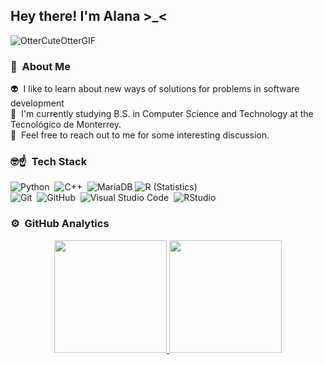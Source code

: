 <h2>Hey there! I'm Alana >_< </h2>
  
![OtterCuteOtterGIF](https://github.com/user-attachments/assets/267d0699-8add-44eb-8038-6c417a816baa)


### 🦦 &nbsp;About Me

👽 &nbsp;I like to learn about new ways of solutions for problems in software development\
👾 &nbsp;I'm currently studying B.S. in Computer Science and Technology at the Tecnológico de Monterrey.\
💬 &nbsp;Feel free to reach out to me for some interesting discussion.




### 🤓☝️ &nbsp;Tech Stack

![Python](https://img.shields.io/badge/-Python-05122A?style=flat&logo=python)&nbsp;
![C++](https://img.shields.io/badge/-C++-05122A?style=flat&logo=C%2B%2B&logoColor=00599C)&nbsp;
![MariaDB](https://img.shields.io/badge/-MariaDB-05122A?style=flat&logo=mariadb)
![R (Statistics)](https://img.shields.io/badge/-R-05122A?style=flat&logo=R&logoColor=276DC3)\
![Git](https://img.shields.io/badge/-Git-05122A?style=flat&logo=git)&nbsp;
![GitHub](https://img.shields.io/badge/-GitHub-05122A?style=flat&logo=github)&nbsp;
![Visual Studio Code](https://img.shields.io/badge/-Visual%20Studio%20Code-05122A?style=flat&logo=visual-studio-code&logoColor=007ACC)&nbsp;
![RStudio](https://img.shields.io/badge/-RStudio-05122A?style=flat&logo=rstudio)&nbsp;

### ⚙ &nbsp;GitHub Analytics

<p align="center">
<a href="https://github.com/Apanawa">
  <img height="180em" src="https://github-readme-stats-eight-theta.vercel.app/api?username=AlanaMM06&show_icons=true&theme=algolia&include_all_commits=true&count_private=true"/>
  <img height="180em" src="https://github-readme-stats-eight-theta.vercel.app/api/top-langs/?username=AlanaMM06&layout=compact&langs_count=8&theme=algolia"/>
</a>
</p>
  
